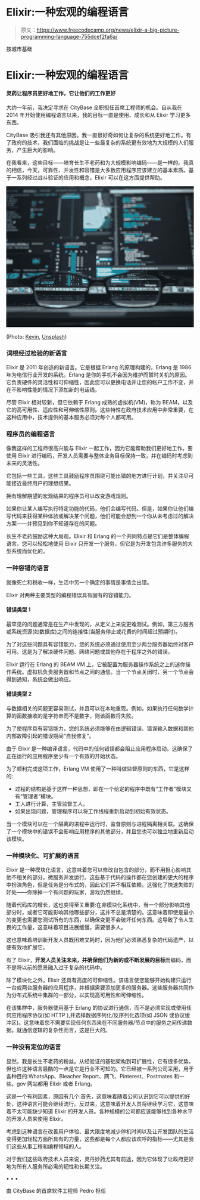 # Elixir:一种宏观的编程语言

> 原文：<https://www.freecodecamp.org/news/elixir-a-big-picture-programming-language-755dcef2fa6a/>

按城市基础

# Elixir:一种宏观的编程语言

#### 灵药让程序员更好地工作，它让他们的工作更好

大约一年前，我决定寻求在 CityBase 全职担任首席工程师的机会。自从我在 2014 年开始使用编程语言以来，我的目标一直是使用、成长和从 Elixir 学习更多东西。

CityBase 吸引我还有其他原因。我一直很好奇如何让复杂的系统更好地工作。有了政府的技术，我们面临的挑战是让一些最复杂的系统更有效地为大规模的人们服务，产生巨大的影响。

在我看来，这些目标——培育长生不老药和为大规模影响编码——是一样的。我真的相信，今天，可靠性、并发性和容错是大多数应用程序应该建立的基本素质。基于一系列经过战斗验证的应用和概念，Elixir 可以在这方面提供帮助。

![UtGCPFkJSMeNlcix48URAs-F-7-YIhJyx8mf](img/10b3ae91a8869315f1da288ef8cb85c9.png)

(Photo: [Kevin](https://unsplash.com/photos/w7ZyuGYNpRQ?utm_source=unsplash&utm_medium=referral&utm_content=creditCopyText), [Unsplash](https://unsplash.com/?utm_source=unsplash&utm_medium=referral&utm_content=creditCopyText))

### 词根经过检验的新语言

Elixir 是 2011 年创造的新语言。它是根据 Erlang 的原理构建的，Erlang 是 1986 年为电信行业开发的系统。Erlang 是你的手机不会因为维护而暂时关机的原因。它负责硬件的灵活性和可伸缩性，因此您可以更换电话并让您的帐户工作不变，并在不影响性能的情况下添加新的电话线。

尽管 Elixir 相对较新，但它依赖于 Erlang 成熟的虚拟机(VM)，称为 BEAM，以及它的高可用性、适应性和可伸缩性原则。这些特性在政府技术应用中非常重要，在这种应用中，技术提供的基本服务必须对每个人都可用。

### 程序员的编程语言

像我这样的工程师很高兴能与 Elixir 一起工作，因为它能帮助我们更好地工作。要使用 Elixir 进行编码，开发人员需要与整体业务目标保持一致，并在编码时考虑到未来的灵活性。

它包括一些工具，这些工具鼓励程序员围绕可能出错的地方进行计划，并关注尽可能接近最终用户的理想结果。

拥有理解期望的宏观结果的程序员可以改变游戏规则。

如果你让某人编写执行特定功能的代码，他们会编写代码。但是，如果你让他们编写代码来获得某种体验或解决某个问题，他们可能会想到一个你从未考虑过的解决方案——并预见到你不知道存在的问题。

长生不老药鼓励这种大局观。Elixir 和 Erlang 的一个共同特点是它们是整体编程语言。您可以轻松地使用 Elixir 只开发一个服务，但它是为开发包含许多服务的大型系统而优化的。

### 一种容错的语言

就像死亡和税收一样，生活中另一个确定的事情是事情会出错。

Elixir 对两种主要类型的编程错误具有固有的容错能力。

#### **错误类型 1**

最罕见的问题通常是在生产中发现的，从定义上来说更难测试。例如，第三方服务或系统资源(如数据库)之间的连接性(当服务停止或花费的时间超过预期时)。

为了对这些问题具有容错能力，您的系统必须通过使用至少两台服务器始终对客户可用。这是为了解决硬件问题、网络问题或其他存在于程序之外的错误。

Elixir 运行在 Erlang 的 BEAM VM 上，它被配置为服务器操作系统之上的迷你操作系统。虚拟机负责服务器和节点之间的通信。当一个节点关闭时，另一个节点会得到通知，系统会做出响应。

#### **错误类型 2**

与数据相关的问题更容易测试，并且可以在本地重现。例如，如果执行任何数学计算的函数接收的是字符串而不是数字，则该函数将失败。

为了使程序具有容错能力，您的系统必须能够在由逻辑错误、错误输入数据和其他内部故障引起的错误期间“自我修复”。

由于 Elixir 是一种编译语言，代码中的任何错误都会阻止应用程序启动。这确保了正在运行的应用程序至少有一个有效的开始状态。

为了顺利完成这项工作，Erlang VM 使用了一种叫做监督原则的东西，它是这样的:

*   过程的结构是基于这样一种思想，即在一个给定的程序中既有“工作者”模块又有“管理者”模块。
*   工人进行计算，主管监督工人。
*   如果出现问题，管理程序可以将工作线程重新启动到初始有效状态。

当一个模块可以在一个隔离的进程中运行时，监督原则与进程隔离相关联。这确保了一个模块中的错误不会影响应用程序的其他部分，并且您也可以独立地重新启动该模块。

### 一种模块化、可扩展的语言

Elixir 是一种模块化语言，这意味着您可以修改自包含的部分，而不用担心影响其他不相关的部分。微服务并发运行。这些基于代码的操作都在您创建的更大的程序中扮演角色，但是任务是分布式的，因此它们并不相互依赖。这强化了快速失败的好处——你除掉一个有问题的玩家，游戏仍然继续。

随着代码库的增长，这也变得至关重要:在非模块化系统中，当一个部分影响其他部分时，或者它可能影响其他哪些部分，这并不总是清楚的。这意味着即使是最小的变更也需要您测试所有的东西，以确保变更不会破坏任何东西。这导致了令人生畏的工作量，这意味着项目进展缓慢，需要很多人。

这也意味着培训新开发人员既困难又耗时，因为他们必须熟悉复杂的代码遗产，以便有效地扩展它。

有了 Elixir，**开发人员关注未来，并确保他们为新的或不断发展的目标**而编码，而不是将以前的愿景融入过于复杂的代码中。

除了模块化之外，Elixir 还具有高度的可伸缩性。该语言使您能够开始构建只运行一台或两台服务器的应用程序，并根据需要添加更多的服务器。这些服务器共同作为分布式系统中集群的一部分，以实现高可用性和可伸缩性。

在该集群中，服务器使用基于 Erlang 的协议进行通信，而不是必须实现或使用任何应用程序协议(如 HTTP ),并选择数据序列化/反序列化选项(如 JSON 或协议缓冲区)。这意味着您不需要实现任何东西来在不同服务器/节点中的服务之间传递数据。就通信逻辑的复杂性而言，这是巨大的。

### 一种没有定位的语言

显然，我是长生不老药的粉丝。从经验证的基础架构到可扩展性，它有很多优势。但也许这种语言最酷的一点是它是行业不可知的。它已经被一系列公司采用，用于各种目的:WhatsApp、Bleacher Report、网飞、Pinterest、Postmates 和一些。gov 网站都用 Elixir 或者 Erlang。

这是一个有利因素，原因有几个:首先，这意味着随着公司认识到它可以提供的好处，这种语言可能会继续流行。反过来，这意味着开发人员将继续学习它，这意味着不太可能缺少知道 Elixir 的开发人员。各种规模的公司都应该能够找到各种水平的开发人员来使用 Elixir。

考虑到这种语言在改善用户体验、最大限度地减少停机时间以及让开发团队的生活变得更加轻松方面所具有的力量，这些都是每个人都应该欢呼的指标——尤其是我们这些从事工程和编程领域的人。

对于我们这些政府技术人员来说，灵丹妙药尤其有前途，因为它体现了让政府更好地为所有人服务所必需的韧性和长期关注。

• • •

由 CityBase 的首席软件工程师 Pedro 担任